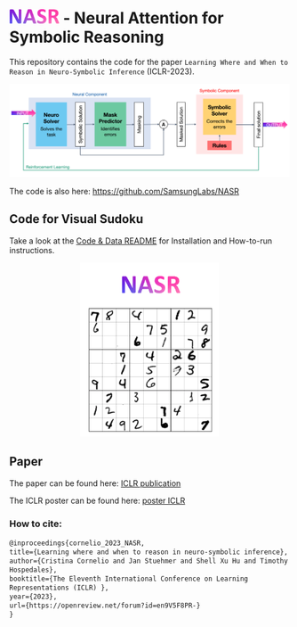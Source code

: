 # <img width=90 src="mix/NASR_logo.png"> - Neural Attention for Symbolic Reasoning

This repository contains the code for the paper ``Learning Where and When to Reason in Neuro-Symbolic Inference`` (ICLR-2023).
<p align="center">
<img src="mix/SISTEMA_H.png">
</p>

The code is also here: https://github.com/SamsungLabs/NASR

## Code for Visual Sudoku

Take a look at the [Code & Data README](src/README.md) for Installation and How-to-run instructions.
<p align="center">
<img width=250 src="mix/sudoku.gif">
</p>

## Paper

The paper can be found here: [ICLR publication](https://openreview.net/forum?id=en9V5F8PR-)

The ICLR poster can be found here: [poster ICLR](mix/Poster%20ICLR.pdf)

### How to cite:

```
@inproceedings{cornelio_2023_NASR,
title={Learning where and when to reason in neuro-symbolic inference},
author={Cristina Cornelio and Jan Stuehmer and Shell Xu Hu and Timothy Hospedales},
booktitle={The Eleventh International Conference on Learning Representations (ICLR) },
year={2023},
url={https://openreview.net/forum?id=en9V5F8PR-}
}
```
